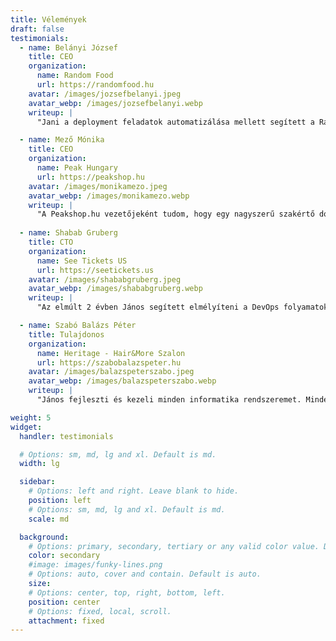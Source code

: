 ```yaml
---
title: Vélemények
draft: false
testimonials:
  - name: Belányi József
    title: CEO
    organization:
      name: Random Food
      url: https://randomfood.hu
    avatar: /images/jozsefbelanyi.jpeg
    avatar_webp: /images/jozsefbelanyi.webp
    writeup: |
      "Jani a deployment feladatok automatizálása mellett segített a Random Food AWS infrastruktúrájának költséghatékony kialakításában, ezzel is segítve startupunk IT-biztonságát és hatékony működését."

  - name: Mező Mónika
    title: CEO
    organization:
      name: Peak Hungary
      url: https://peakshop.hu
    avatar: /images/monikamezo.jpeg
    avatar_webp: /images/monikamezo.webp
    writeup: |
      "A Peakshop.hu vezetőjeként tudom, hogy egy nagyszerű szakértő dolgozik a háttérben, ha a szervereinkkel egyáltalán nincsenek gondok. János az egyik legmegbízhatóbb "láthatatlan" szakember, akire minden vállalatnak szüksége lenne."
    
  - name: Shabab Gruberg
    title: CTO
    organization:
      name: See Tickets US
      url: https://seetickets.us
    avatar: /images/shababgruberg.jpeg
    avatar_webp: /images/shababgruberg.webp
    writeup: |
      "Az elmúlt 2 évben János segített elmélyíteni a DevOps folyamatokat a vállalatunknál Dockerizálással és CI/CD folyamatok automatizálásával. Emellett csökkentette az AWS költségeinket is."

  - name: Szabó Balázs Péter
    title: Tulajdonos
    organization:
      name: Heritage - Hair&More Szalon
      url: https://szabobalazspeter.hu
    avatar: /images/balazspeterszabo.jpeg
    avatar_webp: /images/balazspeterszabo.webp
    writeup: |
      "János fejleszti és kezeli minden informatika rendszeremet. Mindenben partner, bármikor számíthatok rá. Nincs olyan, ami lehetetlen lenne számára. Gyors, hatékony és kiváló szaktudással rendelkezik."

weight: 5
widget:
  handler: testimonials

  # Options: sm, md, lg and xl. Default is md.
  width: lg

  sidebar:
    # Options: left and right. Leave blank to hide.
    position: left
    # Options: sm, md, lg and xl. Default is md.
    scale: md

  background:
    # Options: primary, secondary, tertiary or any valid color value. Default is primary.
    color: secondary
    #image: images/funky-lines.png
    # Options: auto, cover and contain. Default is auto.
    size:
    # Options: center, top, right, bottom, left.
    position: center
    # Options: fixed, local, scroll.
    attachment: fixed
---
```


